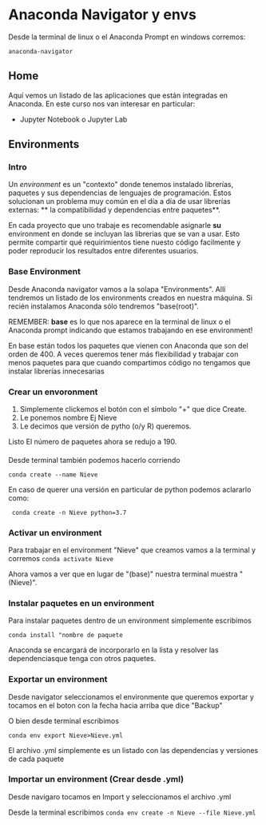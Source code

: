 # Anaconda Navigator y envs

Desde la terminal de linux o el Anaconda Prompt en windows corremos:

``anaconda-navigator``
## Home
Aquí vemos un listado de las aplicaciones que están integradas en Anaconda. En este curso nos van interesar en particular:
*  Jupyter Notebook o Jupyter Lab
## Environments

### Intro
Un _environment_ es un "contexto" donde tenemos instalado librerías, paquetes y sus dependencias de lenguajes de programación. Estos solucionan un problema muy común en el día a día de usar librerías externas: ** la compatibilidad y dependencias entre paquetes**.

En cada proyecto que uno trabaje es recomendable asignarle **su** environment en donde se incluyan las librerias que se van a usar. Esto permite compartir qué requirimientos tiene nuesto código facilmente y poder reproducir los resultados entre diferentes usuarios.

### Base Environment
Desde Anaconda navigator vamos a la solapa "Environments".  Allí tendremos un listado de los environments creados en nuestra máquina. Si recién instalamos Anaconda sólo tendremos "base(root)".

REMEMBER: **base** es lo que nos aparece en la terminal de linux o el Anaconda prompt indicando que estamos trabajando en ese environment!

En base están todos los paquetes que vienen con Anaconda que son del orden de 400. A veces queremos tener más flexibilidad y trabajar con menos paquetes para que cuando compartimos código no tengamos que instalar librerías innecesarias

### Crear un envoronment

1. Simplemente clickemos el botón con el símbolo "+" que dice Create.
2. Le ponemos nombre Ej Nieve
3. Le decimos que versión de pytho (o/y R) queremos.

Listo
El número de paquetes ahora se redujo a 190. 
####  

 Desde terminal también podemos hacerlo corriendo

``conda create --name Nieve``

En caso de querer una versión en particular de python podemos aclararlo como:

`` conda create -n Nieve python=3.7``
### Activar un environment

Para trabajar en el environment "Nieve" que creamos vamos a la terminal y corremos
``conda activate Nieve``

Ahora vamos a ver que en lugar de "(base)" nuestra terminal muestra "(Nieve)".


### Instalar paquetes en un environment
Para instalar paquetes dentro de un environment simplemente escribimos

``conda install "nombre de paquete``

Anaconda se encargará de incorporarlo en la lista y resolver las dependenciasque tenga con otros paquetes.

### Exportar un environment

Desde navigator seleccionamos el environmente que queremos exportar y tocamos en el boton con la fecha hacia arriba que dice "Backup"



O bien desde terminal escribimos

``conda env export Nieve>Nieve.yml``

El archivo .yml simplemente es un listado con las dependencias y versiones de cada paquete

### Importar un environment (Crear desde .yml)
Desde navigaro tocamos en Import y seleccionamos el archivo .yml

Desde la terminal escribimos 
``conda env create -n Nieve --file Nieve.yml``